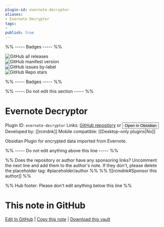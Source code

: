 ```yaml
---
plugin-id: evernote-decryptor
aliases:
- Evernote Decryptor
tags: 
- 
publish: true
---
```


%% ----- Badges ----- %%

![GitHub all releases](https://img.shields.io/github/downloads/rcmdnk/obsidian-evernote-decryptor/total?color=573E7A&logo=github&style=for-the-badge)   
![GitHub manifest version](https://img.shields.io/github/manifest-json/v/rcmdnk/obsidian-evernote-decryptor?color=573E7A&logo=github&style=for-the-badge)   
![GitHub issues by-label](https://img.shields.io/github/issues/rcmdnk/obsidian-evernote-decryptor/help%20wanted?color=573E7A&logo=github&style=for-the-badge)   
![GitHub Repo stars](https://img.shields.io/github/stars/rcmdnk/obsidian-evernote-decryptor?color=573E7A&logo=github&style=for-the-badge)

%% ----- Badges ----- %%

%% ----- Do not edit this section ----- %%

# Evernote Decryptor

Plugin ID: `evernote-decryptor`
Links: [GitHub repository](https://github.com/rcmdnk/obsidian-evernote-decryptor) or [<button id=HH>Open in Obsidian</button>](obsidian://show-plugin?id=evernote-decryptor)
Developed by: [[rcmdnk]]
Mobile compatible: [[Desktop-only plugins|No]]

Obsidian Plugin for encrypted data imported from Evernote.

%% ----- Do not edit anything above this line ----- %% 

%% Does the repository or author have any sponsoring links? Uncomment the next line and add them to the author's note. If they don't, please delete the placeholder tag: #placeholder/author %%
%% ![[rcmdnk#Sponsor this author]] %%

%% Hub footer: Please don't edit anything below this line %%

# This note in GitHub

<span class="git-footer">[Edit In GitHub](https://github.dev/obsidian-community/obsidian-hub/blob/main/02%20-%20Community%20Expansions/02.05%20All%20Community%20Expansions/Plugins/evernote-decryptor.md "git-hub-edit-note") | [Copy this note](https://raw.githubusercontent.com/obsidian-community/obsidian-hub/main/02%20-%20Community%20Expansions/02.05%20All%20Community%20Expansions/Plugins/evernote-decryptor.md "git-hub-copy-note") | [Download this vault](https://github.com/obsidian-community/obsidian-hub/archive/refs/heads/main.zip "git-hub-download-vault") </span>

